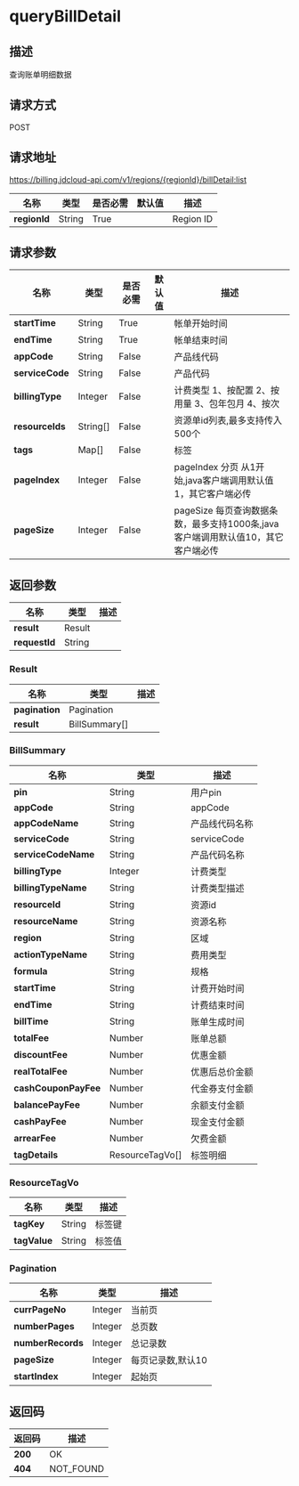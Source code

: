 # queryBillDetail


## 描述
查询账单明细数据

## 请求方式
POST

## 请求地址
https://billing.jdcloud-api.com/v1/regions/{regionId}/billDetail:list

|名称|类型|是否必需|默认值|描述|
|---|---|---|---|---|
|**regionId**|String|True| |Region ID|

## 请求参数
|名称|类型|是否必需|默认值|描述|
|---|---|---|---|---|
|**startTime**|String|True| |帐单开始时间|
|**endTime**|String|True| |帐单结束时间|
|**appCode**|String|False| |产品线代码|
|**serviceCode**|String|False| |产品代码|
|**billingType**|Integer|False| |计费类型 1、按配置 2、按用量 3、包年包月 4、按次|
|**resourceIds**|String[]|False| |资源单id列表,最多支持传入500个|
|**tags**|Map[]|False| |标签|
|**pageIndex**|Integer|False| |pageIndex 分页 从1开始,java客户端调用默认值1，其它客户端必传|
|**pageSize**|Integer|False| |pageSize 每页查询数据条数，最多支持1000条,java客户端调用默认值10，其它客户端必传|


## 返回参数
|名称|类型|描述|
|---|---|---|
|**result**|Result| |
|**requestId**|String| |

### Result
|名称|类型|描述|
|---|---|---|
|**pagination**|Pagination| |
|**result**|BillSummary[]| |
### BillSummary
|名称|类型|描述|
|---|---|---|
|**pin**|String|用户pin|
|**appCode**|String|appCode|
|**appCodeName**|String|产品线代码名称|
|**serviceCode**|String|serviceCode|
|**serviceCodeName**|String|产品代码名称|
|**billingType**|Integer|计费类型|
|**billingTypeName**|String|计费类型描述|
|**resourceId**|String|资源id|
|**resourceName**|String|资源名称|
|**region**|String|区域|
|**actionTypeName**|String|费用类型|
|**formula**|String|规格|
|**startTime**|String|计费开始时间|
|**endTime**|String|计费结束时间|
|**billTime**|String|账单生成时间|
|**totalFee**|Number|账单总额|
|**discountFee**|Number|优惠金额|
|**realTotalFee**|Number|优惠后总价金额|
|**cashCouponPayFee**|Number|代金券支付金额|
|**balancePayFee**|Number|余额支付金额|
|**cashPayFee**|Number|现金支付金额|
|**arrearFee**|Number|欠费金额|
|**tagDetails**|ResourceTagVo[]|标签明细|
### ResourceTagVo
|名称|类型|描述|
|---|---|---|
|**tagKey**|String|标签键|
|**tagValue**|String|标签值|
### Pagination
|名称|类型|描述|
|---|---|---|
|**currPageNo**|Integer|当前页|
|**numberPages**|Integer|总页数|
|**numberRecords**|Integer|总记录数|
|**pageSize**|Integer|每页记录数,默认10|
|**startIndex**|Integer|起始页|

## 返回码
|返回码|描述|
|---|---|
|**200**|OK|
|**404**|NOT_FOUND|
